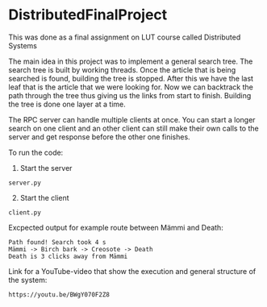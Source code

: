 # DistributedFinalProject

This was done as a final assignment on LUT course called Distributed Systems

The main idea in this project was to implement a general search tree. The search tree is built by working threads. Once the article that is being searched is found, building the tree is stopped. After this we have the last leaf that is the article that we were looking for. Now we can backtrack the path through the tree thus giving us the links from start to finish. Building the tree is done one layer at a time.

The RPC server can handle multiple clients at once. You can start a longer search on one client and an other client can still make their own calls to the server and get response before the other one finishes.

To run the code:
  1. Start the server
 ```
 server.py
 ```
  2. Start the client
  ```
  client.py
  ```
    
Excpected output for example route between Mämmi and Death:
```console
Path found! Search took 4 s
Mämmi -> Birch bark -> Creosote -> Death
Death is 3 clicks away from Mämmi
```
Link for a YouTube-video that show the execution and general structure of the system:
```link
https://youtu.be/BWgY070F2Z8
```
